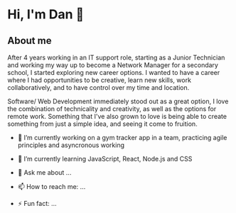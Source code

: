 # Hi, I'm Dan 👋

## About me
After 4 years working in an IT support role, starting as a Junior Technician and working my way up to become a Network Manager for a secondary school, I started exploring new career options. I wanted to have a career where I had opportunities to be creative, learn new skills, work collaboratively, and to have control over my time and location. 

Software/ Web Development immediately stood out as a great option, I love the combination of technicality and creativity, as well as the options for remote work. Something that I've also grown to love is being able to create something from just a simple idea, and seeing it come to fruition. 

- 🔭 I’m currently working on a gym tracker app in a team, practicing agile principles and asyncronous working
- 🌱 I’m currently learning JavaScript, React, Node.js and CSS

- 💬 Ask me about ...
- 📫 How to reach me: ...
- ⚡ Fun fact: ...

